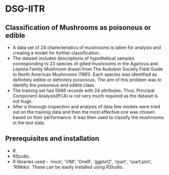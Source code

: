 # DSG-IITR
## Classification of Mushrooms as poisonous or edible ##
* A data set of 24 charecteristics of mushrooms is taken for analysis and creating a model for further classification.
* The dataset includes descriptions of hypothetical samples corresponding to 23 species of gilled mushrooms in the Agaricus and Lepiota Family Mushroom drawn from The Audubon Society Field Guide to North American Mushrooms (1981). Each species was identified as definitely edible or definitely poisonous. The aim of this problem was to identify the poisonous and edible class. 
* The training set has 5686 records with 24 attributes. Thus, Principal Component Analysis(PCA) is not very much required as the dataset is not huge.
* After a thorough inspection and analysis of data few models were tried out on the training data and then the most effective one was chosen based on their performance. It was then used to classify the mushrooms in the test data.

## Prerequisites and installation ##
* R. 
* RStudio.
* R libraries used - 'mice', 'VIM', 'OneR', 'ggplot2', 'rpart', 'rpart.plot', 'RWeka'. These can be easily installed using RStudio.
